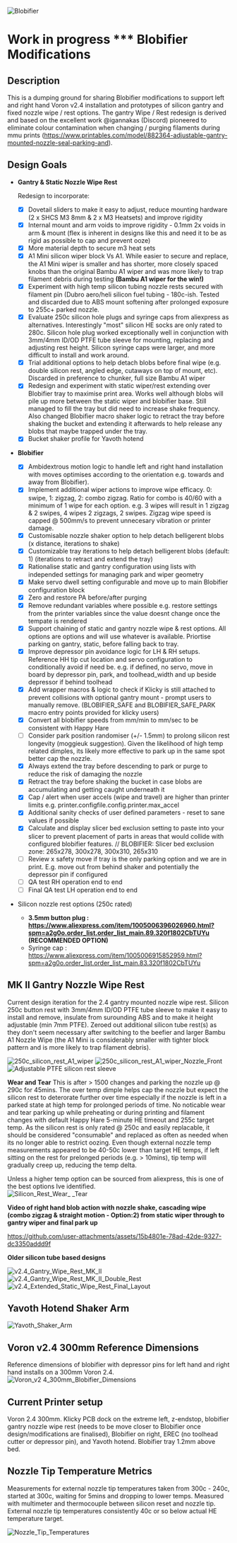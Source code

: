![Blobifier](https://github.com/user-attachments/assets/29c66bfa-ff32-4045-abd8-8b417b14d90f)
# Work in progress ***  Blobifier Modifications

## Description

This is a dumping ground for sharing Blobifier modifications to support left and right hand Voron v2.4 installation and prototypes of silicon gantry and fixed nozzle wipe / rest options. 
The gantry Wipe / Rest redesign is derived and based on the excellent work @igannakas (Discord) pioneered to eliminate colour contamination when changing / purging filaments during mmu prints (https://www.printables.com/model/882364-adjustable-gantry-mounted-nozzle-seal-parking-and).<br />


## Design Goals

- **Gantry & Static Nozzle Wipe Rest**

  Redesign to incorporate:
  - [x] Dovetail sliders to make it easy to adjust, reduce mounting hardware (2 x SHCS M3 8mm & 2 x M3 Heatsets) and improve rigidity
  - [x] Internal mount and arm voids to improve rigidity - 0.1mm 2x voids in arm &  mount (flex is inherent in designs like this and need it to be as rigid as possible to cap and prevent ooze)
  - [x] More material depth to secure m3 heat sets
  - [x] A1 Mini silicon wiper block Vs A1. While easier to secure and replace, the A1 Mini wiper is smaller and has shorter, more closely spaced knobs than the original Bambu A1 wiper and was more likely to trap filament debris during testing
        **(Bambu A1 wiper for the win!)**
  - [x] Experiment with high temp silicon tubing nozzle rests secured with filament pin (Dubro aero/heli silicon fuel tubing - 180c-ish.
        Tested and discarded due to ABS mount softening after prolonged exposure to 255c+ parked nozzle.  
  - [x] Evaluate 250c silicon hole plugs and syringe caps from aliexpress as alternatives. Interestingly "most" silicon HE socks are only rated to 280c.
        Silicon hole plug worked exceptionally well in conjunction with 3mm/4mm ID/OD PTFE tube sleeve for mounting, replacing and adjusting rest height. Silicon syringe caps were larger, and more difficult to install and work around. 
  - [x] Trial additional options to help detach blobs before final wipe (e.g. double silicon rest, angled edge, cutaways on top of mount, etc).
        Discarded in preference to chunker, full size Bambu A1 wiper
  - [x] Redesign and experiment with static wiper/rest extending over Blobifier tray to maximise print area.
        Works well although blobs will pile up more between the static wiper and blobifier base.  Still managed to fill the tray but did need to increase shake frequency.
        Also changed Blobifier macro shaker logic to retract the tray before shaking the bucket and extending it afterwards to help release any blobs that maybe trapped under the tray.
  - [x] Bucket shaker profile for Yavoth hotend
 
- **Blobifier**
  - [x] Ambidextrous motion logic to handle left and right hand installation with moves optimises according to the orientation e.g. towards and away from Blobifier).
  - [x] Implement additional wiper actions to improve wipe efficacy. 0: swipe, 1: zigzag, 2: combo zigzag. Ratio for combo is 40/60 with a minimum of 1 wipe for each option. e.g. 3 wipes will result in 1 zigzag & 2 swipes, 4 wipes 2 zigzags, 2 swipes. Zigzag wipe speed is capped @ 500mm/s to prevent unnecesary vibration or printer damage.
  - [x] Customisable nozzle shaker option to help detach belligerent blobs (x distance, iterations to shake)
  - [x] Customizable tray iterations to help detach belligerent blobs (default: 1) (iterations to retract and extend the tray)
  - [x] Rationalise static and gantry configuration using lists with independed settings for managing park and wiper geometry
  - [x] Make servo dwell setting configurable and move up to main Blobifier configuration block
  - [x] Zero and restore PA before/after purging
  - [x] Remove redundant variables where possible e.g. restore settings from the printer variables since the value doesnt change once the tempate is rendered 
  - [x] Support chaining of static and gantry nozzle wipe & rest options. All options are options and will use whatever is available.  Priortise parking on gantry, static, before falling back to tray.
  - [x] Improve depressor pin avoidance logic for LH & RH setups. Reference HH tip cut location and servo configuration to conditionally avoid if need be. e.g. if defined, no servo, move in board by depressor pin, park, and toolhead_width and up beside depressor if behind toolhead
  - [x] Add wrapper macros & logic to check if Klicky is still attached to prevent collisions with optional gantry mount - prompt users to manually remove.  (BLOBIFIER_SAFE and BLOBIFIER_SAFE_PARK macro entry points provided for klicky users)
  - [x] Convert all blobifier speeds from mm/min to mm/sec to be consistent with Happy Hare
  - [ ] Consider park position randomiser (+/- 1.5mm) to prolong silicon rest longevity (moggieuk suggestion).
        Given the likelihood of high temp related dimples, its likely  more effective to park up in the same spot better cap the nozzle.  
  - [x] Always extend the tray before descending to park or purge to reduce the risk of damaging the nozzle
  - [x] Retract the tray before shaking the bucket in case blobs are accumulating and getting caught underneath it
  - [x] Cap / alert when user accels (wipe and travel) are higher than printer limits e.g. printer.configfile.config.printer.max_accel
  - [x] Additional sanity checks of user defined parameters - reset to sane values if possible 
  - [x] Calculate and display slicer bed exclusion setting to paste into your slicer to prevent placement of parts in areas that would collide with configured blobifier features.
        // BLOBIFIER: Slicer bed exclusion zone: 265x278, 300x278, 300x310, 265x310
  - [ ] Review x safety move if tray is the only parking option and we are in print. E.g. move out from behind shaker and potentially the depressor pin if configured
  - [ ] QA test RH operation end to end
  - [ ] Final QA test LH operation end to end 

- Silicon nozzle rest options (250c rated) 
  - **3.5mm button plug : https://www.aliexpress.com/item/1005006396026960.html?spm=a2g0o.order_list.order_list_main.89.320f1802CbTUYu (RECOMMENDED OPTION)**
  - Syringe cap : https://www.aliexpress.com/item/1005006915852959.html?spm=a2g0o.order_list.order_list_main.83.320f1802CbTUYu

## MK II Gantry Nozzle Wipe Rest

Current design iteration for the 2.4 gantry mounted nozzle wipe rest. Silicon 250c button rest with 3mm/4mm ID/OD PTFE tube sleeve to make it easy to install and remove, insulate from surounding ABS and to make it height adjustable (min 7mm PTFE). Zeroed out additional silicon tube rest(s) as they don't seem necessary after switching to the beefier and larger Bambu A1 Nozzle Wipe (the A1 Mini is considerably smaller with tighter block pattern and is more likely to trap filament debris).

![250c_silicon_rest_A1_wiper](https://github.com/user-attachments/assets/c2528bf4-50ae-4b6f-8aa7-e38035895a0c)
![250c_silicon_rest_A1_wiper_Nozzle_Front](https://github.com/user-attachments/assets/04890cd5-dc0d-408a-bb15-0fdd417d6a0a)
![Adjustable PTFE silicon rest sleeve](https://github.com/user-attachments/assets/846e4019-8405-4fc8-b69d-15c47b051b73)


**Wear and Tear** This is after > 1500 changes and parking the nozzle up @ 290c for 45mins.  The over temp dimple helps cap the nozzle but expect the silicon rest to deterorate further over time especially if the nozzle is left in a parked state at high temp for prolonged periods of time. No noticable wear and tear parking up while preheating or during printing and filament changes with default Happy Hare 5-minute HE timeout and 255c target temp.  As the silicon rest is only rated @ 250c and easily replacable, it should be considered "consumable" and replaced as often as needed when its no longer able to restrict oozing.  Even though external nozzle temp measurements appeared to be 40-50c lower than target HE temps, if left sitting on the rest for prelonged periods (e.g. > 10mins), tip temp will gradually creep up, reducing the temp delta. 

Unless a higher temp option can be sourced from aliexpress, this is one of the best options Ive identified.  
![Silicon_Rest_Wear_ _Tear](https://github.com/user-attachments/assets/7495ade9-21d4-4504-9ef5-4139c742a4bd)


**Video of right hand blob action with nozzle shake, cascading wipe (combo zigzag & straight motion - Option:2) from static wiper through to gantry wiper and final park up**

https://github.com/user-attachments/assets/15b4801e-78ad-42de-9327-dc3350addd9f


**Older silicon tube based designs**

![v2.4_Gantry_Wipe_Rest_MK_II](images/v2.4_Gantry_Wipe_Rest_MK_II.png)
![v2.4_Gantry_Wipe_Rest_MK_II_Double_Rest](images/v2.4_Gantry_Wipe_Rest_MK_II_Double_Rest.png)
![v2.4_Extended_Static_Wipe_Rest_Final_Layout](images/v2.4_Extended_Static_Wipe_Rest_Final_Layout.png)

## Yavoth Hotend Shaker Arm

![Yavoth_Shaker_Arm](images/Yavoth_Shaker_Arm.png)

## Voron v2.4 300mm Reference Dimensions

Reference dimensions of blobifier with depressor pins for left hand and right hand installs on a 300mm Voron 2.4.
![Voron_v2 4_300mm_Blobifier_Dimensions](https://github.com/user-attachments/assets/e85cabfd-395c-45b3-a0d2-2c027607976d)


## Current Printer setup
Voron 2.4 300mm. Klicky PCB dock on the extreme left, z-endstop, blobifier gantry nozzle wipe rest (needs to be move closer to Blobifier once design/modifications are finalised), Blobifier on right, EREC (no toolhead cutter or depressor pin), and Yavoth hotend. Blobifier tray 1.2mm above bed.

## Nozzle Tip Temperature Metrics
Measurements for external nozzle tip temperatures taken from 300c - 240c, started at 300c, waiting for 5mins and dropping to lower temps.  Measured with multimeter and thermocouple between silicon reset and nozzle tip. <br />
External nozzle tip temperatures consistently 40c or so below actual HE temperature target.

![Nozzle_Tip_Temperatures](images/Nozzle_Tip_Temperatures.png)
